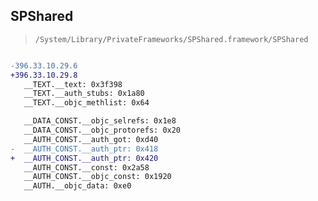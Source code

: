 ## SPShared

> `/System/Library/PrivateFrameworks/SPShared.framework/SPShared`

```diff

-396.33.10.29.6
+396.33.10.29.8
   __TEXT.__text: 0x3f398
   __TEXT.__auth_stubs: 0x1a80
   __TEXT.__objc_methlist: 0x64

   __DATA_CONST.__objc_selrefs: 0x1e8
   __DATA_CONST.__objc_protorefs: 0x20
   __AUTH_CONST.__auth_got: 0xd40
-  __AUTH_CONST.__auth_ptr: 0x418
+  __AUTH_CONST.__auth_ptr: 0x420
   __AUTH_CONST.__const: 0x2a58
   __AUTH_CONST.__objc_const: 0x1920
   __AUTH.__objc_data: 0xe0

```
